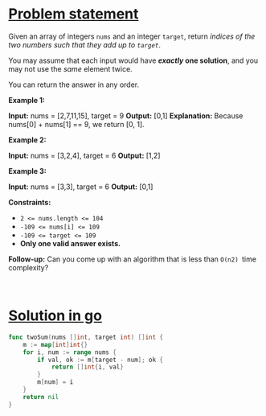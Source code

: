 # [Problem statement](https://leetcode.com/problems/two-sum)

Given an array of integers `nums` and an integer `target`, return _indices of the two numbers such that they add up to `target`_.

You may assume that each input would have **_exactly_ one solution**, and you may not use the _same_ element twice.

You can return the answer in any order.

**Example 1:**


**Input:** nums = [2,7,11,15], target = 9
**Output:** [0,1]
**Explanation:** Because nums[0] + nums[1] == 9, we return [0, 1].

**Example 2:**


**Input:** nums = [3,2,4], target = 6
**Output:** [1,2]

**Example 3:**


**Input:** nums = [3,3], target = 6
**Output:** [0,1]

**Constraints:**

* `2 <= nums.length <= 104`
* `-109 <= nums[i] <= 109`
* `-109 <= target <= 109`
* **Only one valid answer exists.**

**Follow-up:** Can you come up with an algorithm that is less than `O(n2) `time complexity?

<br />

# [Solution in go](https://leetcode.com/submissions/detail/947223776/)

```go
func twoSum(nums []int, target int) []int {
    m := map[int]int{}
    for i, num := range nums {
        if val, ok := m[target - num]; ok {
            return []int{i, val}
        }
        m[num] = i
    }
    return nil
}
```